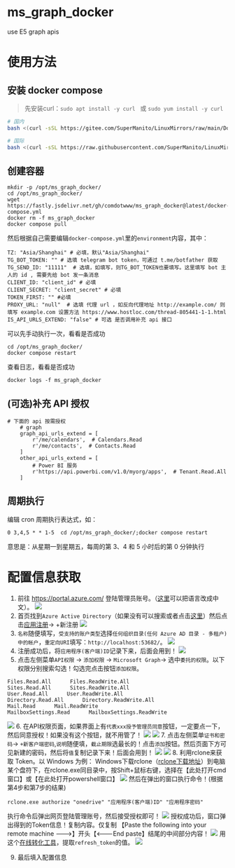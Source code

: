 # ms_graph_docker
 use E5 graph apis

# 使用方法
## 安装 docker compose
> 先安装curl：`sudo apt install -y curl ` 或  `sudo yum install -y curl`

```bash
# 国内
bash <(curl -sSL https://gitee.com/SuperManito/LinuxMirrors/raw/main/DockerInstallation.sh)
```

```bash
# 国际
bash <(curl -sSL https://raw.githubusercontent.com/SuperManito/LinuxMirrors/main/DockerInstallation.sh)
```

## 创建容器
```shell
mkdir -p /opt/ms_graph_docker/
cd /opt/ms_graph_docker/
wget https://fastly.jsdelivr.net/gh/comdotwww/ms_graph_docker@latest/docker-compose.yml
docker rm -f ms_graph_docker
docker compose pull
```
然后根据自己需要编辑`docker-compose.yml`里的`environment`内容，其中：
```
TZ: "Asia/Shanghai" # 必填，默认"Asia/Shanghai"
TG_BOT_TOKEN: "" # 选填 telegram bot token，可通过 t.me/botfather 获取
TG_SEND_ID: "11111"  # 选填，如填写，则TG_BOT_TOKEN也要填写。这里填写 bot 主人的 id , 需要先给 bot 发一条消息
CLIENT_ID: "client_id" # 必填
CLIENT_SECRET: "client_secret" # 必填
TOKEN_FIRST: "" #必填
PROXY_URL: "null"  # 选填 代理 url ，如反向代理地址 http://example.com/ 则填写 example.com 设置方法 https://www.hostloc.com/thread-805441-1-1.html
IS_API_URLS_EXTEND: "false" # 可选 是否调用补充 api 接口
```
可以先手动执行一次，看看是否成功
```
cd /opt/ms_graph_docker/
docker compose restart
```
查看日志，看看是否成功
```
docker logs -f ms_graph_docker
```

## (可选)补充 API 授权
```
# 下面的 api 按需授权
    # graph
    graph_api_urls_extend = [
        r'/me/calendars',  # Calendars.Read
        r'/me/contacts',  # Contacts.Read
    ]
    other_api_urls_extend = [
        # Power BI 服务
        r'https://api.powerbi.com/v1.0/myorg/apps',  # Tenant.Read.All
    ]
```

## 周期执行
编辑 cron 周期执行表达式，如：
```
0 3,4,5 * * 1-5  cd /opt/ms_graph_docker/;docker compose restart
```
意思是：从星期一到星期五，每周的第 3、4 和 5 小时后的第 0 分钟执行

# 配置信息获取
1. 前往 https://portal.azure.com/ 登陆管理员账号。（[这里](https://portal.azure.com/#settings)可以把语言改成中文）。
![](https://pic.rmb.bdstatic.com/bjh/02d71730c6d3127bad103dd7c88c83da.png)
2. 首页找到`Azure Active Directory`（如果没有可以搜索或者点击[这里](https://portal.azure.com/#view/Microsoft_AAD_IAM/ActiveDirectoryMenuBlade/~/Overview)）然后点击[应用注册](https://portal.azure.com/#view/Microsoft_AAD_IAM/ActiveDirectoryMenuBlade/~/RegisteredApps)-> +新注册
![](https://pic.rmb.bdstatic.com/bjh/01e0c00051e1c9f1d7d21ea512c0c7ea.png)
3. `名称`随便填写，`受支持的账户类型`选择`任何组织目录(任何 Azure AD 目录 - 多租户)中的帐户`，`重定向URI`填写：`http://localhost:53682/`。
![](https://pic.rmb.bdstatic.com/bjh/a97d9c17cc21038cf4fd6410210a21aa.png)
4. 注册成功后，将`应用程序(客户端)ID`记录下来，后面会用到！
![](https://pic.rmb.bdstatic.com/bjh/05c91736bd458252d4fad1d67b3f2ff3.png)
5. 点击左侧菜单`API权限` -> `添加权限` -> `Microsoft Graph`-> 选中`委托的权限`。以下权限分别搜索勾选！勾选完点击按钮`添加权限`。
```
Files.Read.All      Files.ReadWrite.All
Sites.Read.All      Sites.ReadWrite.All
User.Read.All      User.ReadWrite.All
Directory.Read.All      Directory.ReadWrite.All
Mail.Read      Mail.ReadWrite
MailboxSettings.Read      MailboxSettings.ReadWrite
```
![](https://pic.rmb.bdstatic.com/bjh/1b1cb013b6b7477a1b4c409a24c45379.png)
6. 在API权限页面，如果界面上有`代表xxx授予管理员同意`按钮，一定要点一下，然后同意授权！如果没有这个按钮，就不用管了！
![](https://pic.rmb.bdstatic.com/bjh/846189e6a636dc4f300a814696621d05.png)
![](https://pic.rmb.bdstatic.com/bjh/e3469d880e4f0c5fb60426bc7cda1f83.png)
7. 点击左侧菜单`证书和密码`-> `+新客户端密码`,`说明`随便填，`截止期限`选最长的！点击`添加`按钮。然后页面下方可见新建的密码，然后将`值`复制记录下来！后面会用到！
![](https://pic.rmb.bdstatic.com/bjh/384eaf1a8e2c21d490fa271af05e57ba.png)
![](https://pic.rmb.bdstatic.com/bjh/0eca14a52583c92c011379164a807e49.png)
8. 利用rclone来获取 Token。以 Windows 为例：
Windows下载rclone（[rclone下载地址](https://rclone.org/downloads/)）到电脑某个盘符下，在rclone.exe同目录中，按Shift+鼠标右键，选择在【此处打开cmd窗口】或【在此处打开powershell窗口】
![](https://pic.rmb.bdstatic.com/bjh/88caaf99e0140e0891e01d4e4fc37f0d.png)
然后在弹出的窗口执行命令！(根据第4步和第7步的结果)
```
rclone.exe authorize "onedrive" "应用程序(客户端)ID" "应用程序密码"
```
执行命令后弹出网页登陆管理账号，然后接受授权即可！
![](https://pic.rmb.bdstatic.com/bjh/dca231f1fd57293961ccab7a16d42d21.png)
授权成功后，窗口弹出得到的Token信息！复制内容。仅复制 【Paste the following into your remote machine --->】开头【<---End paste】结尾的中间部分内容！
![](https://pic.rmb.bdstatic.com/bjh/020571d9071e1aaa9778ef7de0179c79.png)
用这个[在线转化工具](https://c.runoob.com/front-end/53/)，提取`refresh_token`的值。
![](https://i.imgur.com/oygCGXd.png)

9. 最后填入配置信息
